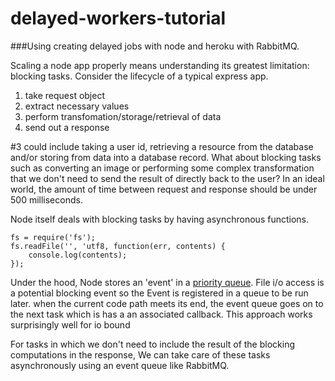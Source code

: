 delayed-workers-tutorial
========================


###Using creating delayed jobs with node and heroku with RabbitMQ.


Scaling a node app properly means understanding its greatest limitation: blocking tasks. Consider the lifecycle of a typical express app.

1. take request object
2. extract necessary values
3. perform transfomation/storage/retrieval of data
4. send out a response

\#3 could include taking a user id, retrieving a resource from the database and/or storing from data into a database record. What about blocking tasks such as converting an image or performing some complex transformation that we don't need to send the result of directly back to the user?  In an ideal world, the amount of time between request and response should be under 500 milliseconds. 

Node itself deals with blocking tasks by having asynchronous functions. 

```
fs = require('fs');
fs.readFile('', 'utf8, function(err, contents) {
	console.log(contents);
});

```


Under the hood, Node stores an 'event' in a [priority queue](http://en.wikipedia.org/wiki/Priority_queue). File i/o access is a potential blocking event so the Event is registered in a queue to be run later. when the current code path meets its end, the event queue goes on to the next task which is has a an associated callback. This approach works surprisingly well for io bound 


For tasks in which we don't need to include the result of the blocking computations in the response, We can take care of these tasks asynchronously using an event queue like RabbitMQ. 
